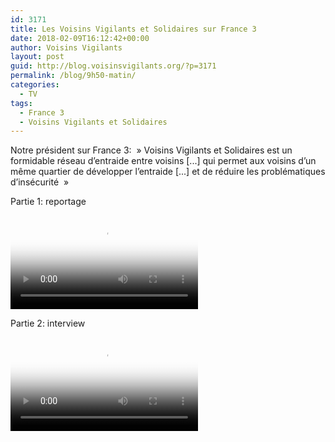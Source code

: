 ```yaml
---
id: 3171
title: Les Voisins Vigilants et Solidaires sur France 3
date: 2018-02-09T16:12:42+00:00
author: Voisins Vigilants
layout: post
guid: http://blog.voisinsvigilants.org/?p=3171
permalink: /blog/9h50-matin/
categories:
  - TV
tags:
  - France 3
  - Voisins Vigilants et Solidaires
---
```


Notre président sur France 3: &nbsp;&raquo; Voisins Vigilants et Solidaires est un formidable réseau d&rsquo;entraide entre voisins [...] qui permet aux voisins d&rsquo;un même quartier de développer l&rsquo;entraide [...] et de réduire les problématiques d&rsquo;insécurité &nbsp;&raquo;

Partie 1: reportage  
<div class="videocontent"> 
<video
    id="9h50_le_matin_sqe1"
    class="video-js video-vv vjs-big-play-centered"
    controls
    preload="auto"
    responsive="true"
    poster="./../../images/2017/11/9h50_le_matin_seq1.png"
    data-setup="{}"
  >
    <source src="./../../images/2017/11/9h50_le_matin_seq1.mp4" type="video/mp4" />    
  </video>  
</div>  
  
Partie 2: interview
<div class="videocontent"> 
<video
    id="9h50_le_matin_seq2"
    class="video-js video-vv vjs-big-play-centered"
    controls
    preload="auto"
    responsive="true"
    poster="./../../images/2017/11/9h50_le_matin_seq2.png"
    data-setup="{}"
  >
    <source src="./../../images/2017/11/9h50_le_matin_seq2.mp4" type="video/mp4" />    
  </video>
</div>
